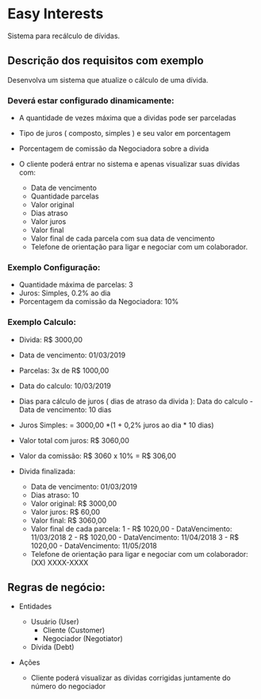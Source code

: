 # Easy Interests
Sistema para recálculo de dívidas.

## Descrição dos requisitos com exemplo
Desenvolva um sistema que atualize o cálculo de uma dívida.

### Deverá estar configurado dinamicamente:

- A quantidade de vezes máxima que a dividas pode ser parceladas
- Tipo de juros ( composto, simples ) e seu valor em porcentagem
- Porcentagem de comissão da Negociadora sobre a divida
- O cliente poderá entrar no sistema e apenas visualizar suas dívidas com:

    - Data de vencimento
    - Quantidade parcelas
    - Valor original
    - Dias atraso
    - Valor juros
    - Valor final
    - Valor final de cada parcela com sua data de vencimento
    - Telefone de orientação para ligar e negociar com um colaborador.

### Exemplo Configuração:

- Quantidade máxima de parcelas: 3
- Juros: Simples, 0.2% ao dia
- Porcentagem da comissão da Negociadora: 10%

### Exemplo Calculo:
- Divida: R$ 3000,00
- Data de vencimento: 01/03/2019
- Parcelas: 3x de R$ 1000,00
- Data do calculo: 10/03/2019

- Dias para cálculo de juros ( dias de atraso da divida ): Data do calculo - Data de vencimento: 10 dias
- Juros Simples: = 3000,00 *(1 + 0,2% juros ao dia * 10 dias)  

- Valor total com juros: R$ 3060,00

- Valor da comissão: R$ 3060 x 10% = R$ 306,00 

- Divida finalizada:    

    - Data de vencimento: 01/03/2019
    - Dias atraso: 10
    - Valor original: R$ 3000,00
    - Valor juros: R$ 60,00
    - Valor final: R$ 3060,00
    - Valor final de cada parcela: 
        1 - R$ 1020,00   - DataVencimento: 11/03/2018
        2 - R$ 1020,00   - DataVencimento: 11/04/2018
        3 - R$ 1020,00   - DataVencimento: 11/05/2018
    - Telefone de orientação para ligar e negociar com um colaborador: (XX) XXXX-XXXX


## Regras de negócio:

- Entidades
    - Usuário (User)
        - Cliente (Customer)
        - Negociador (Negotiator)
    - Dívida (Debt)

- Ações
    - Cliente poderá  visualizar as dívidas corrigidas juntamente do número do negociador
